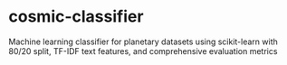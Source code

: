 # cosmic-classifier
Machine learning classifier for planetary datasets using scikit-learn with 80/20 split, TF-IDF text features, and comprehensive evaluation metrics
